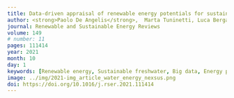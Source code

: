 ```yaml
---
title: Data-driven appraisal of renewable energy potentials for sustainable freshwater production in Africa
author: <strong>Paolo De Angelis</strong>,  Marta Tuninetti, Luca Bergamasco, Luca Calianno, Pietro Asinari, Francesco Laio, Matteo Fasano
journal: Renewable and Sustainable Energy Reviews
volume: 149
# number: 11
pages: 111414
year: 2021
month: 10
day: 1
keywords: [Renewable energy, Sustainable freshwater, Big data, Energy policies, Water, Water–energy nexus, Africa]
image: ../img/2021-img_article_water_energy_nexsus.png
doi: https://doi.org/10.1016/j.rser.2021.111414
---
```


